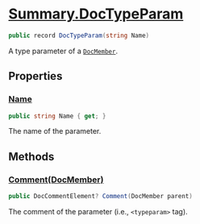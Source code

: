 # [Summary.DocTypeParam](../src/Core/DocTypeParam.cs#L7)
```cs
public record DocTypeParam(string Name)
```

A type parameter of a [`DocMember`](./Summary.DocMember.md).

## Properties
### [Name](../src/Core/DocTypeParam.cs#L7)
```cs
public string Name { get; }
```

The name of the parameter.

## Methods
### [Comment(DocMember)](../src/Core/DocTypeParam.cs#L12)
```cs
public DocCommentElement? Comment(DocMember parent)
```

The comment of the parameter (i.e., `<typeparam>` tag).

